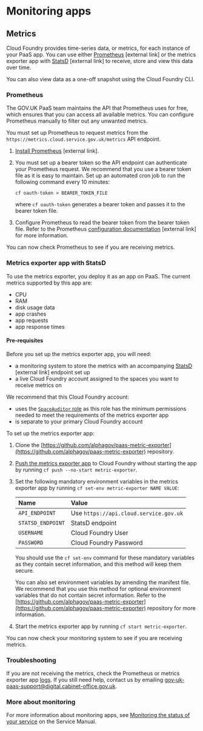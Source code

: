 # Monitoring apps

## Metrics

Cloud Foundry provides time-series data, or metrics, for each instance of your PaaS app. You can use either [Prometheus](https://prometheus.io/) [external link] or the metrics exporter app with [StatsD](https://github.com/etsy/statsd/wiki) [external link] to receive, store and view this data over time.

You can also view data as a one-off snapshot using the Cloud Foundry CLI.

### Prometheus

The GOV.UK PaaS team maintains the API that Prometheus uses for free, which ensures that you can access all available metrics. You can configure Prometheus manually to filter out any unwanted metrics.

You must set up Prometheus to request metrics from the `https://metrics.cloud.service.gov.uk/metrics` API endpoint.

1. [Install Prometheus](https://prometheus.io/docs/prometheus/latest/getting_started/) [external link].

1. You must set up a bearer token so the API endpoint can authenticate your Prometheus request. We recommend that you use a bearer token file as it is easy to maintain. Set up an automated cron job to run the following command every 10 minutes:

	```
	cf oauth-token > BEARER_TOKEN_FILE
	```

	where `cf oauth-token` generates a bearer token and passes it to the bearer token file.

1. Configure Prometheus to read the bearer token from the bearer token file. Refer to the Prometheus [configuration documentation](https://prometheus.io/docs/prometheus/latest/configuration/configuration/#ingress) [external link] for more information.

You can now check Prometheus to see if you are receiving metrics.

### Metrics exporter app with StatsD

To use the metrics exporter, you deploy it as an app on PaaS. The current metrics supported by this app are:

- CPU
- RAM
- disk usage data
- app crashes
- app requests
- app response times

#### Pre-requisites

Before you set up the metrics exporter app, you will need:

- a monitoring system to store the metrics with an accompanying [StatsD](https://github.com/etsy/statsd/wiki) [external link] endpoint set up
- a live Cloud Foundry account assigned to the spaces you want to receive metrics on

We recommend that this Cloud Foundry account:

- uses the [`SpaceAuditor` role](/orgs_spaces_users.html#space-auditor) as this role has the minimum permissions needed to meet the requirements of the metrics exporter app
- is separate to your primary Cloud Foundry account

To set up the metrics exporter app:

1. Clone the [https://github.com/alphagov/paas-metric-exporter](https://github.com/alphagov/paas-metric-exporter) repository.
1. [Push the metrics exporter app](/deploying_apps.html#deployment-overview) to Cloud Foundry without starting the app by running `cf push --no-start metric-exporter`.
1. Set the following mandatory environment variables in the metrics exporter app by running `cf set-env metric-exporter NAME VALUE`:

	|Name|Value|
	|:---|:---|
	|`API_ENDPOINT`|Use `https://api.cloud.service.gov.uk`|
	|`STATSD_ENDPOINT`|StatsD endpoint|
	|`USERNAME`|Cloud Foundry User|
	|`PASSWORD`|Cloud Foundry Password|

	You should use the `cf set-env` command for these mandatory variables as they contain secret information, and this method will keep them secure.

	You can also set environment variables by amending the manifest file. We recommend that you use this method for optional environment variables that do not contain secret information. Refer to the [https://github.com/alphagov/paas-metric-exporter](https://github.com/alphagov/paas-metric-exporter) repository for more information.

1. Start the metrics exporter app by running `cf start metric-exporter`.

You can now check your monitoring system to see if you are receiving metrics.

### Troubleshooting

If you are not receiving the metrics, check the Prometheus or metrics exporter app [logs](/monitoring_apps.html#logs). If you still need help, contact us by emailing [gov-uk-paas-support@digital.cabinet-office.gov.uk](mailto:gov-uk-paas-support@digital.cabinet-office.gov.uk).

### More about monitoring

For more information about monitoring apps, see [Monitoring the status of your service](https://www.gov.uk/service-manual/technology/monitoring-the-status-of-your-service) on the Service Manual.
